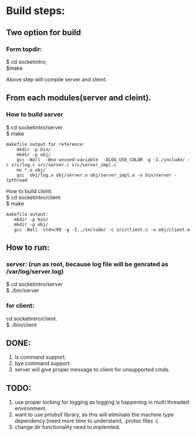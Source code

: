 # Build steps:  

## Two option for build   

### Form topdir:  
$ cd socketintro;  
$make  

Above step will compile server and cleint.  

## From each modules(server and cleint).  

### How to build server  
$ cd socketintro/server  
$ make  
```
makefile output for reference:  
	mkdir -p bin/  
	mkdir -p obj/  
	gcc -Wall  -Wno-unused-variable  -DLOG_USE_COLOR -g -I./include/ -c src/log.c src/server.c src/server_impl.c  
	mv *.o obj/  
	gcc  obj/log.o obj/server.o obj/server_impl.o -o bin/server -lpthread  
```    	

How to build cleint.   
$ cd socketintro/client   
$ make  

```
makefile outout:   
   mkdir -p bin/  
   mkdir -p obj/  
   gcc -Wall -std=c99 -g -I../include/ -c src/client.c -o obj/client.o  
```

## How to run:   
### server:  (run as root, because log file will be genrated as /var/log/server.log)  
$ cd socketintro/server  
$ ./bin/server  

### for client:  
cd socketintro/client.  
$ ./bin/client  

## DONE:  
1) ls command support.  
2) bye command support.  
3) server will give proper message to client for unsupported cmds.  

## TODO:  
1) use proper locking for logging as logging is happening in multi
   threaded environment.  
2) want to use prtobuf library, as this will eliminate the machine
   type dependency.(need more time to understand, .protoc files :(.  
3) change dir functionality need to implemted.  
